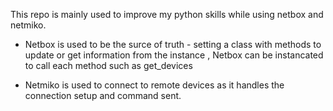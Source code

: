 This repo is mainly used to improve my python skills while using netbox and netmiko. 

- Netbox is used to be the surce of truth - setting a class with methods to update or get information from the instance , Netbox can be instancated to call each method such as get_devices 

- Netmiko is used to connect to remote devices as it handles the connection setup and command sent.

